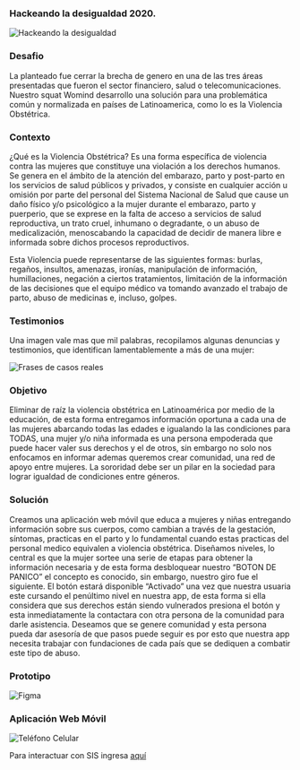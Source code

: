 
### Hackeando la desigualdad 2020.

![Hackeando la desigualdad](https://i.ibb.co/9pWPBS4/hqdefault.jpg)


### Desafio

La  planteado fue cerrar la brecha de genero en una de las tres áreas presentadas que fueron el sector financiero, salud o telecomunicaciones. Nuestro squat Womind desarrollo una solución para una problemática común y normalizada en países de Latinoamerica, como lo es la Violencia Obstétrica.

### Contexto

¿Qué es la Violencia Obstétrica? Es una forma específica de violencia contra las mujeres que constituye una violación a los derechos humanos. Se genera en el ámbito de la atención del embarazo, parto y post-parto en los servicios de salud públicos y privados, y consiste en cualquier acción u omisión por parte del personal del Sistema Nacional de Salud que cause un daño físico y/o psicológico a la mujer durante el embarazo, parto y puerperio, que se exprese en la falta de acceso a servicios de salud reproductiva, un trato cruel, inhumano o degradante, o un abuso de medicalización, menoscabando la capacidad de decidir de manera libre e informada sobre dichos procesos reproductivos.

Esta Violencia puede representarse de las siguientes formas: burlas, regaños, insultos, amenazas, ironías, manipulación de información, humillaciones, negación a ciertos tratamientos, limitación de la información de las decisiones que el equipo médico va tomando avanzado el trabajo de parto, abuso de medicinas e, incluso, golpes.

### Testimonios

Una imagen vale mas que mil palabras, recopilamos algunas denuncias y testimonios, que identifican lamentablemente a más de una mujer: 

![Frases de casos reales](https://i.ibb.co/WkNM5c9/Contexto.png)

### Objetivo

Eliminar de raíz la violencia obstétrica en Latinoamérica por medio de la educación, de esta forma entregamos información oportuna a cada una de las mujeres abarcando todas las edades e igualando la las condiciones para TODAS, una mujer y/o niña informada es una persona empoderada que puede hacer valer sus derechos y el de otros, sin embargo no solo nos enfocamos en informar ademas queremos crear comunidad, una red de apoyo entre mujeres. La sororidad debe ser un pilar en la sociedad para lograr igualdad de condiciones entre géneros.


### Solución

Creamos una aplicación web móvil que educa a mujeres y niñas entregando información sobre sus cuerpos, como cambian a través de la gestación, síntomas, practicas en el parto y lo fundamental cuando estas practicas del personal medico equivalen a violencia obstétrica. Diseñamos niveles, lo central es que la mujer sortee una serie de etapas para obtener la información necesaria y de esta forma desbloquear nuestro “BOTON DE PANICO” el concepto es conocido, sin embargo, nuestro giro fue el siguiente. El botón estará disponible “Activado” una vez que nuestra usuaria este cursando el penúltimo nivel en nuestra app, de esta forma si ella considera que sus derechos están siendo vulnerados presiona el botón y esta inmediatamente la contactara con otra persona de la comunidad para darle asistencia. Deseamos que se genere comunidad y esta persona pueda dar asesoría de que pasos puede seguir es por esto que nuestra app necesita trabajar con fundaciones de cada país que se dediquen a combatir este tipo de abuso.

### Prototipo
![Figma](https://i.ibb.co/R3FRQ06/Desktop-1.png)


### Aplicación Web Móvil
![Teléfono Celular](https://i.ibb.co/9hBgf08/Mac-Book-1.png)

Para interactuar con SIS ingresa [aquí](https://hackathon2020-6329e.firebaseapp.com)
